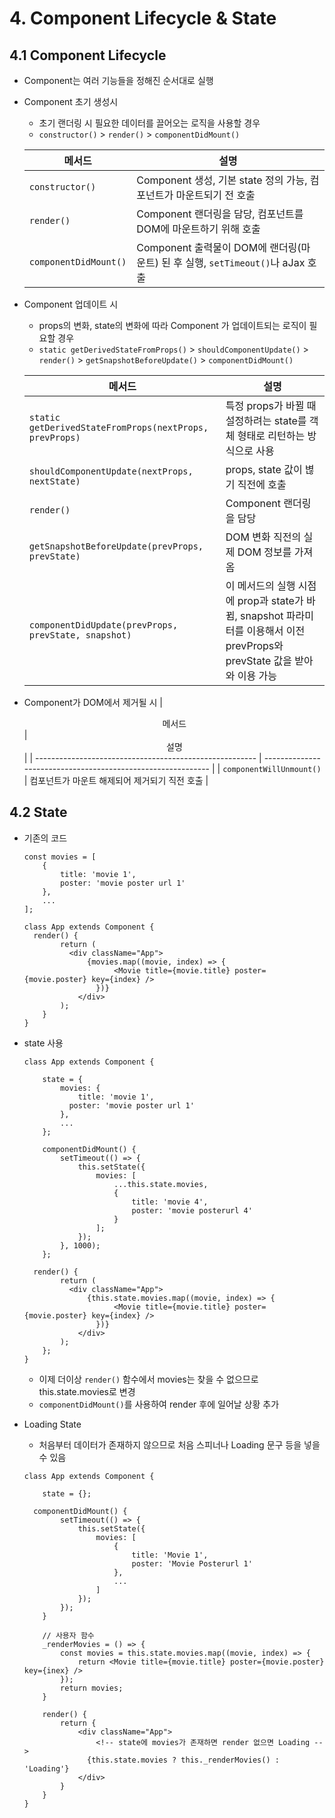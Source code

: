 # 4. Component Lifecycle & State

## 4.1 Component Lifecycle

- Component는 여러 기능들을 정해진 순서대로 실행

- Component 초기 생성시

  - 초기 랜더링 시 필요한 데이터를 끌어오는 로직을 사용할 경우
  - `constructor()`  > `render()` > `componentDidMount()`

  | <center>메서드</center> | <center>설명</center>                                                                 |
  | ----------------------- | ------------------------------------------------------------------------------------- |
  | `constructor()`         | Component 생성, 기본 state 정의 가능, 컴포넌트가 마운트되기 전 호출                   |
  | `render()`              | Component 랜더링을 담당, 컴포넌트를 DOM에 마운트하기 위해 호출                        |
  | `componentDidMount()`   | Component 출력물이 DOM에 랜더링(마운트) 된 후 실행, `setTimeout()`나 aJax 호출        |

- Component 업데이트 시

  - props의 변화, state의 변화에 따라 Component 가 업데이트되는 로직이 필요할 경우
  - `static getDerivedStateFromProps()` > `shouldComponentUpdate()` > `render()` > `getSnapshotBeforeUpdate()` > `componentDidMount()`

  | <center>메서드</center>                                 | <center>설명</center>                                        |
  | ------------------------------------------------------- | ------------------------------------------------------------ |
  | `static getDerivedStateFromProps(nextProps, prevProps)` | 특정 props가 바뀔 때 설정하려는 state를 객체 형태로 리턴하는 방식으로 사용 |
  | `shouldComponentUpdate(nextProps, nextState)`           | props, state 값이 볂기 직전에 호출                           |
  | `render()`                                              | Component 랜더링을 담당                                      |
  | `getSnapshotBeforeUpdate(prevProps, prevState)`         | DOM 변화 직전의 실제 DOM 정보를 가져옴                       |
  | `componentDidUpdate(prevProps, prevState, snapshot)`     | 이 메서드의 실행 시점에 prop과 state가 바뀜, snapshot 파라미터를 이용해서 이전 prevProps와 prevState 값을 받아와 이용 가능 |

- Component가 DOM에서 제거될 시
  | <center>메서드</center>                                 | <center>설명</center>                                        |
  | ------------------------------------------------------- | ------------------------------------------------------------ |
  | `componentWillUnmount()`                                | 컴포넌트가 마운트 해제되어 제거되기 직전 호출                |

## 4.2 State

- 기존의 코드

  ```react
  const movies = [
      {
          title: 'movie 1',
          poster: 'movie poster url 1'
      },
      ...
  ];
      
  class App extends Component {
  	render() {
          return (
          	<div className="App">
              	{movies.map((movie, index) => {
                      <Movie title={movie.title} poster={movie.poster} key={index} />
                  })}
              </div>
          );
      }    
  }
  ```

- state 사용

  ```react
  class App extends Component {
      
      state = {
          movies: {
              title: 'movie 1',
          	poster: 'movie poster url 1'
          },
          ...
      };
          
      componentDidMount() {
          setTimeout(() => {
              this.setState({
                  movies: [
                      ...this.state.movies,
                      {
                          title: 'movie 4',
                          poster: 'movie posterurl 4'
                      }
                  ];
              });
          }, 1000);
      }; 
      
  	render() {
          return (
          	<div className="App">
              	{this.state.movies.map((movie, index) => {
                      <Movie title={movie.title} poster={movie.poster} key={index} />
                  })}
              </div>
          );
      };    
  }
  ```

  - 이제 더이상 `render()` 함수에서 movies는 찾을 수 없으므로 this.state.movies로 변경
  - `componentDidMount()`를 사용하여 render 후에 일어날 상황 추가

- Loading State

  - 처음부터 데이터가 존재하지 않으므로 처음 스피너나 Loading 문구 등을 넣을 수 있음

  ```react
  class App extends Component {
      
      state = {};
  
  	componentDidMount() {
          setTimeout(() => {
              this.setState({
                  movies: [
                      {
                          title: 'Movie 1',
                          poster: 'Movie Posterurl 1'
                      },
                      ...
                  ]
              });
          });
      }
       
      // 사용자 함수
      _renderMovies = () => {
          const movies = this.state.movies.map((movie, index) => {
              return <Movie title={movie.title} poster={movie.poster} key={inex} />
          });
          return movies;
      }
                     
      render() {
          return {
              <div className="App">
                  <!-- state에 movies가 존재하면 render 없으면 Loading -->
              	{this.state.movies ? this._renderMovies() : 'Loading'}
              </div>
          }
      }
  }
  ```

  